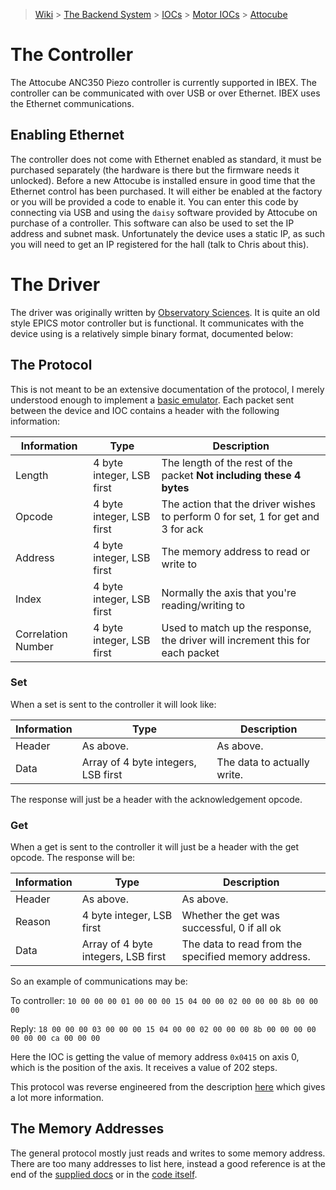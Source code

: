 > [Wiki](Home) > [The Backend System](The-Backend-System) > [IOCs](IOCs) > [Motor IOCs](Motor-IOCs) > [Attocube](Attocube)

# The Controller

The Attocube ANC350 Piezo controller is currently supported in IBEX. The controller can be communicated with over USB or over Ethernet. IBEX uses the Ethernet communications.

## Enabling Ethernet

The controller does not come with Ethernet enabled as standard, it must be purchased separately (the hardware is there but the firmware needs it unlocked). Before a new Attocube is installed ensure in good time that the Ethernet control has been purchased. It will either be enabled at the factory or you will be provided a code to enable it. You can enter this code by connecting via USB and using the `daisy` software provided by Attocube on purchase of a controller. This software can also be used to set the IP address and subnet mask. Unfortunately the device uses a static IP, as such you will need to get an IP registered for the hall (talk to Chris about this).

# The Driver
The driver was originally written by [Observatory Sciences](http://www.observatorysciences.co.uk/epics_attocube_downloads.php). It is quite an old style EPICS motor controller but is functional. It communicates with the device using is a relatively simple binary format, documented below:

## The Protocol
This is not meant to be an extensive documentation of the protocol, I merely understood enough to implement a [basic emulator](https://github.com/ISISComputingGroup/EPICS-DeviceEmulator/tree/master/lewis_emulators/attocube_anc350). Each packet sent between the device and IOC contains a header with the following information:

| Information | Type                      | Description |
|-------------|---------------------------|-------------|
| Length      | 4 byte integer, LSB first | The length of the rest of the packet **Not including these 4 bytes** |
| Opcode      | 4 byte integer, LSB first | The action that the driver wishes to perform 0 for set, 1 for get and 3 for ack |
| Address     | 4 byte integer, LSB first | The memory address to read or write to |
| Index       | 4 byte integer, LSB first | Normally the axis that you're reading/writing to |
| Correlation Number      | 4 byte integer, LSB first | Used to match up the response, the driver will increment this for each packet |

### Set

When a set is sent to the controller it will look like:

| Information | Type                      | Description |
|-------------|---------------------------|-------------|
| Header      | As above. | As above. |
| Data | Array of 4 byte integers, LSB first | The data to actually write. |

The response will just be a header with the acknowledgement opcode.

### Get

When a get is sent to the controller it will just be a header with the get opcode. The response will be:

| Information | Type                      | Description |
|-------------|---------------------------|-------------|
| Header      | As above. | As above. |
| Reason | 4 byte integer, LSB first | Whether the get was successful, 0 if all ok |
| Data | Array of 4 byte integers, LSB first | The data to read from the specified memory address. |

So an example of communications may be:

To controller: `10 00 00 00 01 00 00 00 15 04 00 00 02 00 00 00 8b 00 00 00`

Reply: `18 00 00 00 03 00 00 00 15 04 00 00 02 00 00 00 8b 00 00 00 00 00 00 00 ca 00 00 00`

Here the IOC is getting the value of memory address `0x0415` on axis 0, which is the position of the axis. It receives a value of 202 steps.

This protocol was reverse engineered from the description [here](https://github.com/ISISComputingGroup/EPICS-attocubeANC350/blob/master/anc350App/src/ucprotocol.h) which gives a lot more information.

## The Memory Addresses
The general protocol mostly just reads and writes to some memory address. There are too many addresses to list here, instead a good reference is at the end of the [supplied docs](https://github.com/ISISComputingGroup/EPICS-attocubeANC350/blob/master/docs/ANC350_Developers_Manual.pdf) or in the [code itself](https://github.com/ISISComputingGroup/EPICS-attocubeANC350/blob/master/anc350App/src/devAnc350.h).